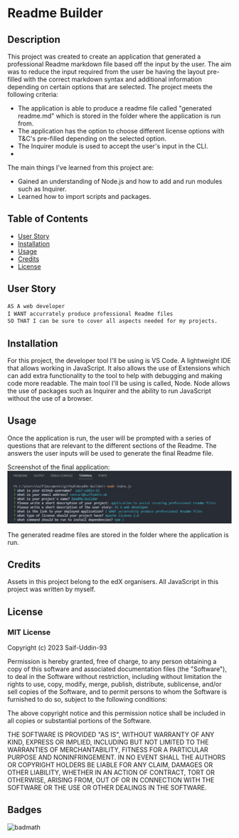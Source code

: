 # Readme Builder

## Description

This project was created to create an application that generated a professional Readme markdown file based off the input by the user. The aim was to reduce the input required from the user be having the layout pre-filled with the correct markdown syntax and additional information depending on certain options that are selected. The project meets the following criteria:

* The application is able to produce a readme file called "generated readme.md" which is stored in the folder where the application is run from.
* The application has the option to choose different license options with T&C's pre-filled depending on the selected option.
* The Inquirer module is used to accept the user's input in the CLI.
* 

The main things I've learned from this project are:

* Gained an understanding of Node.js and how to add and run modules such as Inquirer.
* Learned how to import scripts and packages.


## Table of Contents

- [User Story](#user-story)
- [Installation](#installation)
- [Usage](#usage)
- [Credits](#credits)
- [License](#license)

## User Story

```md
AS A web developer
I WANT accurrately produce professional Readme files
SO THAT I can be sure to cover all aspects needed for my projects.
```

## Installation

For this project, the developer tool I'll be using is VS Code. A lightweight IDE that allows working in JavaScript. It also allows the use of Extensions which can add extra functionality to the tool to help with debugging and making code more readable. The main tool I'll be using is called, Node. Node allows the use of packages such as Inquirer and the ability to run JavaScript without the use of a browser.

## Usage

Once the application is run, the user will be prompted with a series of questions that are relevant to the different sections of the Readme. The answers the user inputs will be used to generate the final Readme file.

Screenshot of the final application:
![Screenshot of final application](./images/screenshot.png)

The generated readme files are stored in the folder where the application is run.

## Credits

Assets in this project belong to the edX organisers. All JavaScript in this project was written by myself.

## License
### MIT License

Copyright (c) 2023 Saif-Uddin-93

Permission is hereby granted, free of charge, to any person obtaining a copy of this software and associated documentation files (the "Software"), to deal in the Software without restriction, including without limitation the rights to use, copy, modify, merge, publish, distribute, sublicense, and/or sell copies of the Software, and to permit persons to whom the Software is furnished to do so, subject to the following conditions:

The above copyright notice and this permission notice shall be included in all copies or substantial portions of the Software.

THE SOFTWARE IS PROVIDED "AS IS", WITHOUT WARRANTY OF ANY KIND, EXPRESS OR IMPLIED, INCLUDING BUT NOT LIMITED TO THE WARRANTIES OF MERCHANTABILITY, FITNESS FOR A PARTICULAR PURPOSE AND NONINFRINGEMENT. IN NO EVENT SHALL THE AUTHORS OR COPYRIGHT HOLDERS BE LIABLE FOR ANY CLAIM, DAMAGES OR OTHER LIABILITY, WHETHER IN AN ACTION OF CONTRACT, TORT OR OTHERWISE, ARISING FROM, OUT OF OR IN CONNECTION WITH THE SOFTWARE OR THE USE OR OTHER DEALINGS IN THE SOFTWARE.

## Badges

![badmath](https://img.shields.io/github/languages/top/lernantino/badmath)